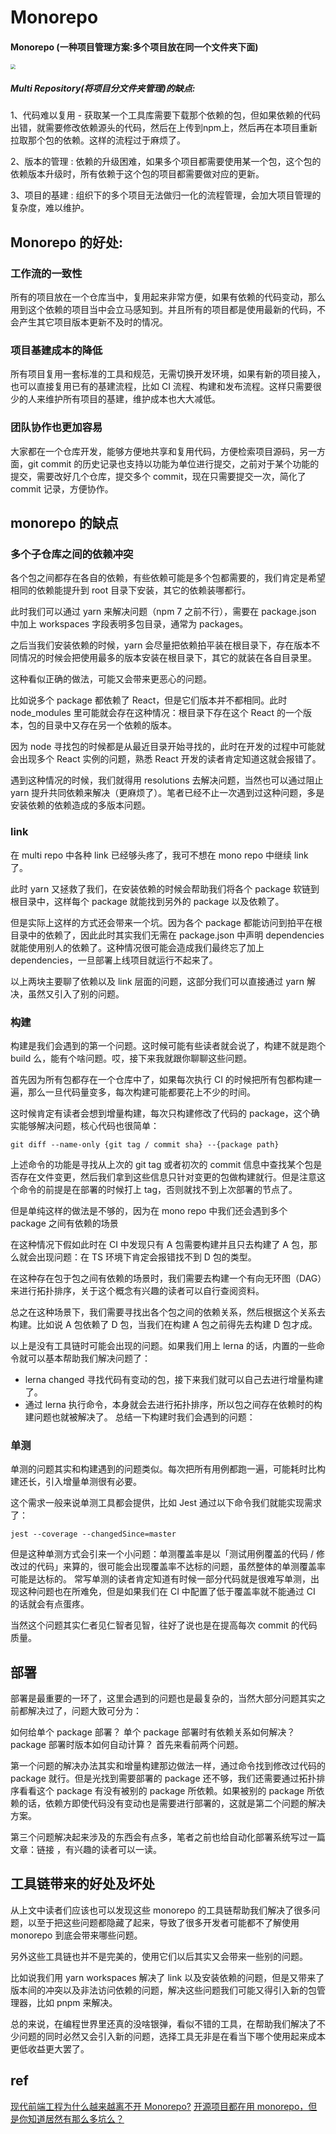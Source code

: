 # Monorepo

#### Monorepo (一种项目管理方案:多个项目放在同一个文件夹下面)

<img src="https://p3-juejin.byteimg.com/tos-cn-i-k3u1fbpfcp/75a56317bdf94794a8b29f6cd184c888~tplv-k3u1fbpfcp-watermark.awebp" style="zoom:50%;" />

##### Multi Repository(将项目分文件夹管理)的缺点: 

1、代码难以复用  - 获取某一个工具库需要下载那个依赖的包，但如果依赖的代码出错，就需要修改依赖源头的代码，然后在上传到npm上，然后再在本项目重新拉取那个包的依赖。这样的流程过于麻烦了。

2、版本的管理 : 依赖的升级困难，如果多个项目都需要使用某一个包，这个包的依赖版本升级时，所有依赖于这个包的项目都需要做对应的更新。

3、项目的基建 : 组织下的多个项目无法做归一化的流程管理，会加大项目管理的复杂度，难以维护。
 


## Monorepo 的好处:

### 工作流的一致性

所有的项目放在一个仓库当中，复用起来非常方便，如果有依赖的代码变动，那么用到这个依赖的项目当中会立马感知到。并且所有的项目都是使用最新的代码，不会产生其它项目版本更新不及时的情况。

### 项目基建成本的降低

所有项目复用一套标准的工具和规范，无需切换开发环境，如果有新的项目接入，也可以直接复用已有的基建流程，比如 CI 流程、构建和发布流程。这样只需要很少的人来维护所有项目的基建，维护成本也大大减低。

### 团队协作也更加容易

大家都在一个仓库开发，能够方便地共享和复用代码，方便检索项目源码，另一方面，git commit 的历史记录也支持以功能为单位进行提交，之前对于某个功能的提交，需要改好几个仓库，提交多个 commit，现在只需要提交一次，简化了 commit 记录，方便协作。

## monorepo 的缺点

### 多个子仓库之间的依赖冲突

各个包之间都存在各自的依赖，有些依赖可能是多个包都需要的，我们肯定是希望相同的依赖能提升到 root 目录下安装，其它的依赖装哪都行。

此时我们可以通过 yarn 来解决问题（npm 7 之前不行），需要在 package.json 中加上 workspaces 字段表明多包目录，通常为 packages。

之后当我们安装依赖的时候，yarn 会尽量把依赖拍平装在根目录下，存在版本不同情况的时候会把使用最多的版本安装在根目录下，其它的就装在各自目录里。

这种看似正确的做法，可能又会带来更恶心的问题。

比如说多个 package 都依赖了 React，但是它们版本并不都相同。此时 node_modules 里可能就会存在这种情况：根目录下存在这个 React 的一个版本，包的目录中又存在另一个依赖的版本。

因为 node 寻找包的时候都是从最近目录开始寻找的，此时在开发的过程中可能就会出现多个 React 实例的问题，熟悉 React 开发的读者肯定知道这就会报错了。

遇到这种情况的时候，我们就得用 resolutions 去解决问题，当然也可以通过阻止 yarn 提升共同依赖来解决（更麻烦了）。笔者已经不止一次遇到过这种问题，多是安装依赖的依赖造成的多版本问题。

### link

在 multi repo 中各种 link 已经够头疼了，我可不想在 mono repo 中继续 link 了。

此时 yarn 又拯救了我们，在安装依赖的时候会帮助我们将各个 package 软链到根目录中，这样每个 package 就能找到另外的 package 以及依赖了。

但是实际上这样的方式还会带来一个坑。因为各个 package 都能访问到拍平在根目录中的依赖了，因此此时其实我们无需在 package.json 中声明 dependencies 就能使用别人的依赖了。这种情况很可能会造成我们最终忘了加上 dependencies，一旦部署上线项目就运行不起来了。

以上两块主要聊了依赖以及 link 层面的问题，这部分我们可以直接通过 yarn 解决，虽然又引入了别的问题。

### 构建

构建是我们会遇到的第一个问题。这时候可能有些读者就会说了，构建不就是跑个 build 么，能有个啥问题。哎，接下来我就跟你聊聊这些问题。

首先因为所有包都存在一个仓库中了，如果每次执行 CI 的时候把所有包都构建一遍，那么一旦代码量变多，每次构建可能都要花上不少的时间。

这时候肯定有读者会想到增量构建，每次只构建修改了代码的 package，这个确实能够解决问题，核心代码也很简单：

```
git diff --name-only {git tag / commit sha} --{package path}
```


上述命令的功能是寻找从上次的 git tag 或者初次的 commit 信息中查找某个包是否存在文件变更，然后我们拿到这些信息只针对变更的包做构建就行。但是注意这个命令的前提是在部署的时候打上 tag，否则就找不到上次部署的节点了。

但是单纯这样的做法是不够的，因为在 mono repo 中我们还会遇到多个 package 之间有依赖的场景

在这种情况下假如此时在 CI 中发现只有 A 包需要构建并且只去构建了 A 包，那么就会出现问题：在 TS 环境下肯定会报错找不到 D 包的类型。

在这种存在包于包之间有依赖的场景时，我们需要去构建一个有向无环图（DAG）来进行拓扑排序，关于这个概念有兴趣的读者可以自行查阅资料。

总之在这种场景下，我们需要寻找出各个包之间的依赖关系，然后根据这个关系去构建。比如说 A 包依赖了 D 包，当我们在构建 A 包之前得先去构建 D 包才成。

以上是没有工具链时可能会出现的问题。如果我们用上 lerna 的话，内置的一些命令就可以基本帮助我们解决问题了：

- lerna changed 寻找代码有变动的包，接下来我们就可以自己去进行增量构建了。
- 通过 lerna 执行命令，本身就会去进行拓扑排序，所以包之间存在依赖时的构建问题也就被解决了。
总结一下构建时我们会遇到的问题：

### 单测

单测的问题其实和构建遇到的问题类似。每次把所有用例都跑一遍，可能耗时比构建还长，引入增量单测很有必要。

这个需求一般来说单测工具都会提供，比如 Jest 通过以下命令我们就能实现需求了：

```
jest --coverage --changedSince=master
```

但是这种单测方式会引来一个小问题：单测覆盖率是以「测试用例覆盖的代码 / 修改过的代码」来算的，很可能会出现覆盖率不达标的问题，虽然整体的单测覆盖率可能是达标的。 常写单测的读者肯定知道有时候一部分代码就是很难写单测，出现这种问题也在所难免，但是如果我们在 CI 中配置了低于覆盖率就不能通过 CI 的话就会有点蛋疼。

当然这个问题其实仁者见仁智者见智，往好了说也是在提高每次 commit 的代码质量。

## 部署

部署是最重要的一环了，这里会遇到的问题也是最复杂的，当然大部分问题其实之前都解决过了，问题大致可分为：

如何给单个 package 部署？
单个 package 部署时有依赖关系如何解决？
package 部署时版本如何自动计算？
首先来看前两个问题。

第一个问题的解决办法其实和增量构建那边做法一样，通过命令找到修改过代码的 package 就行。但是光找到需要部署的 package 还不够，我们还需要通过拓扑排序看看这个 package 有没有被别的 package 所依赖。如果被别的 package 所依赖的话，依赖方即使代码没有变动也是需要进行部署的，这就是第二个问题的解决方案。

第三个问题解决起来涉及的东西会有点多，笔者之前也给自动化部署系统写过一篇文章：链接 ，有兴趣的读者可以一读。
## 工具链带来的好处及坏处

从上文中读者们应该也可以发现这些 monorepo 的工具链帮助我们解决了很多问题，以至于把这些问题都隐藏了起来，导致了很多开发者可能都不了解使用 monorepo 到底会带来哪些问题。

另外这些工具链也并不是完美的，使用它们以后其实又会带来一些别的问题。

比如说我们用 yarn workspaces 解决了 link 以及安装依赖的问题，但是又带来了版本间的冲突以及非法访问依赖的问题，解决这些问题我们可能又得引入新的包管理器，比如 pnpm 来解决。

总的来说，在编程世界里还真的没啥银弹，看似不错的工具，在帮助我们解决了不少问题的同时必然又会引入新的问题，选择工具无非是在看当下哪个使用起来成本更低收益更大罢了。
## ref
[现代前端工程为什么越来越离不开 Monorepo?](https://juejin.cn/post/6944877410827370504#heading-5)
[开源项目都在用 monorepo，但是你知道居然有那么多坑么？](https://segmentfault.com/a/1190000039814987)



